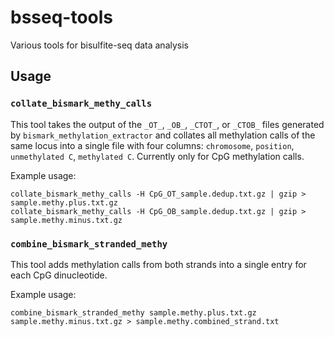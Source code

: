 # bsseq-tools
Various tools for bisulfite-seq data analysis

## Usage
### `collate_bismark_methy_calls`
This tool takes the output of the `_OT_`, `_OB_`, `_CTOT_`, or `_CTOB_` files generated by `bismark_methylation_extractor` and collates all methylation calls of the same locus into a single file with four columns: `chromosome`, `position`, `unmethylated C`, `methylated C`. Currently only for CpG methylation calls.

Example usage:

```
collate_bismark_methy_calls -H CpG_OT_sample.dedup.txt.gz | gzip > sample.methy.plus.txt.gz
collate_bismark_methy_calls -H CpG_OB_sample.dedup.txt.gz | gzip > sample.methy.minus.txt.gz
```

### `combine_bismark_stranded_methy`
This tool adds methylation calls from both strands into a single entry for each CpG dinucleotide.

Example usage:

```
combine_bismark_stranded_methy sample.methy.plus.txt.gz sample.methy.minus.txt.gz > sample.methy.combined_strand.txt
```
